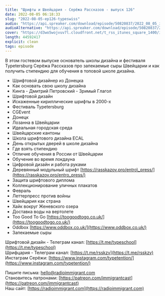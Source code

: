 ```yaml
---
title: "Шрифты и Швейцария - Серёжа Рассказов - выпуск 126"
date: 2022-08-05 06:18:33
slug: "2022-08-05-ep126-typeswiss"
audio: "https://api.spreaker.com/download/episode/50820837/2022_08_05_icast_ep126_typeswiss.mp3"
audioAlternative: "https://api.spreaker.com/download/episode/50820837/2022_08_05_icast_ep126_typeswiss.mp3"
cover: "https://d3wo5wojvuv7l.cloudfront.net/t_rss_itunes_square_1400/images.spreaker.com/original/9b9d43c8473ae23ab0893f04dd0bb783.jpg"
length: 44592417
explicit: clean
tags: episode
---
```


В этом гостевом выпуске основатель школы дизайна и фестиваля Typetersburg Серёжа Рассказов про запекаемые сыры Швейцарии и как получить стипендию для обучения в топовой школе дизайна.  
  
* Шрифтовой дизайнер из Донецка  
* Как основать свою школу дизайна  
* Кинга - Дмитрий Петровский - Зримый Глагол  
* Шрифтовой дизайн  
* Искаженные кириллические шрифты в 2000-х  
* Фестиваль Typetersburg  
* CGEvent  
* Донецк  
* Лозанна в Швейцарии  
* Идеальная городская среда  
* Швейцарские кантоны  
* Школа шрифтового дизайна ECAL  
* День открытых дверей в школе дизайна  
* Где взять стипендию  
* Отличие обучения в России от Швейцарии  
* Обучение во время локдауна  
* Цифровой дизайн и работа руками  
* Деревянный модульный шрифт [https://rasskazov.pro/entro\_press/](https://rasskazov.pro/entro_press/)  
* Защита шрифтового диплома  
* Коллекционирование уличных плакатов  
* Февраль  
* Леттерпресс против войны  
* Швейцария как страна  
* Хайк вокруг Женевского озера  
* Доставка воды на вертолете  
* Too Good To Go [https://toogoodtogo.co.uk/](https://toogoodtogo.co.uk/)  
* Oddbox [https://www.oddbox.co.uk/](https://www.oddbox.co.uk/)  
* Запекаемые сыры  
  
Шрифтовой дизайн - Телеграм канал: [https://t.me/typeschool](https://t.me/typeschool)  
Шрифцария - Телеграм канал: [https://t.me/rsskzv](https://t.me/rsskzv)  
Инстаграм Серёжи: [https://www.instagram.com/typetention/](https://www.instagram.com/typetention/)  
  
Пишите письма: [hello@radioimmigrant.com](mailto:hello@radioimmigrant.com)  
Становитесь патронами: [https://patreon.com/immigrantcast](https://patreon.com/immigrantcast)  
Наш сайт: [https://radioimmigrant.com](https://radioimmigrant.com)
